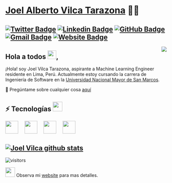# [Joel Alberto Vilca Tarazona](https://www.linkedin.com/in/joalvita/) 👨‍💻
[![Twitter Badge](https://img.shields.io/badge/-@joalvita-1ca0f1?style=flat-square&labelColor=1ca0f1&logo=twitter&logoColor=white&link=https://twitter.com/joalvita)](https://twitter.com/joalvita) [![Linkedin Badge](https://img.shields.io/badge/-joalvita-blue?style=flat-square&logo=Linkedin&logoColor=white&link=https://www.linkedin.com/in/joalvita/)](https://www.linkedin.com/in/joalvita/)
[![GitHub Badge](https://img.shields.io/badge/-@joalvita-%23181717?style=flat-square&logo=github)](https://github.com/joalvita)
[![Gmail Badge](https://img.shields.io/badge/-connectwithjoel.vilca1@unmsm.edu.pe-c14438?style=flat-square&logo=Gmail&logoColor=white&link=mailto:connectwithjoel.vilca1@unmsm.edu.pe)](mailto:connectwithjoel.vilca1@unmsm.edu.pe)
[![Website Badge](https://img.shields.io/website?color=0ab9e6&style=flat-square&up_message=joalvita.com.np&url=http%3A%2F%2Fadarshaacharya.com.np%2F)](http://joalvita.com.np)
---
<img align="right" src="https://raw.githubusercontent.com/joalvita/joalvita/master/assets/octocat-anime.gif"/>

## Hola a todos <img src="https://raw.githubusercontent.com/joalvita/joalvita/master/assets/wave.gif" width="27px">,
¡Hola! soy Joel Vilca Tarazona, aspirante a Machine Learning Engineer residente en Lima, Perú. Actualmente estoy cursando la carrera de Ingeniería de Software en la [Universidad Nacional Mayor de San Marcos](http://www.unmsm.edu.pe/).  


 💬 Pregúntame sobre cualquier cosa [aquí](https://github.com/joalvita/joalvita/issues)


 ## ⚡ Tecnologías <img src="https://media.giphy.com/media/WUlplcMpOCEmTGBtBW/giphy.gif" width="30"> 
  <img height="40" src="https://raw.githubusercontent.com/joalvita/joalvita/master/assets/py.svg"> &nbsp; &nbsp;
  <img height="40" src="https://raw.githubusercontent.com/joalvita/joalvita/master/assets/R.svg"> &nbsp; &nbsp;
  <img height="40" src="https://raw.githubusercontent.com/joalvita/joalvita/master/assets/java.svg"> &nbsp; &nbsp; 
  <img height="40" src="https://raw.githubusercontent.com/joalvita/joalvita/master/assets/git.svg">
<br/> 

[![Joel Vilca github stats](https://github-readme-stats.vercel.app/api?username=joalvita&show_icons=true&theme=algolia&include_all_commits=true)](https://github.com/anuraghazra/github-readme-stats)
---

![visitors](https://visitor-badge.laobi.icu/badge?page_id=joalvita.joalvita&title=Visitas%20perfil) 

 <img src="https://raw.githubusercontent.com/joalvita/joalvita/master/assets/developer.gif" width="30px"> Observa mi  [website](https://www.linkedin.com/in/joalvita/) para mas detalles. 
